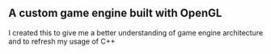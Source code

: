 ## A custom game engine built with OpenGL
I created this to give me a better understanding of game engine architecture and to refresh my usage of C++
